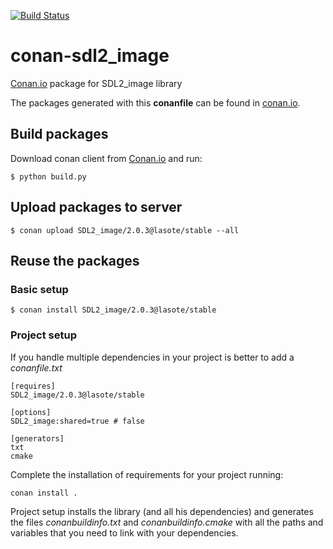 [![Build Status](https://travis-ci.org/lasote/conan-sdl2_image.svg)](https://travis-ci.org/lasote/conan-sdl2_image)

# conan-sdl2_image

[Conan.io](https://conan.io) package for SDL2_image library

The packages generated with this **conanfile** can be found in [conan.io](https://conan.io/source/SDL2_image/2.0.1/lasote/stable).

## Build packages

Download conan client from [Conan.io](https://conan.io) and run:

    $ python build.py

## Upload packages to server

    $ conan upload SDL2_image/2.0.3@lasote/stable --all
    
## Reuse the packages

### Basic setup

    $ conan install SDL2_image/2.0.3@lasote/stable
    
### Project setup

If you handle multiple dependencies in your project is better to add a *conanfile.txt*
    
    [requires]
    SDL2_image/2.0.3@lasote/stable

    [options]
    SDL2_image:shared=true # false
    
    [generators]
    txt
    cmake

Complete the installation of requirements for your project running:</small></span>

    conan install .

Project setup installs the library (and all his dependencies) and generates the files *conanbuildinfo.txt* and *conanbuildinfo.cmake* with all the paths and variables that you need to link with your dependencies.
